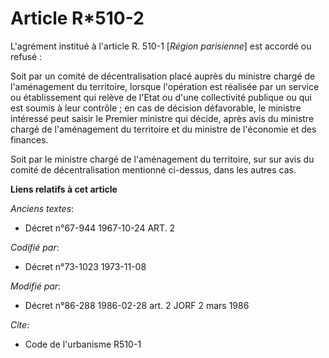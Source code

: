# Article R*510-2

L'agrément institué à l'article R. 510-1 [*Région parisienne*] est accordé ou refusé :

Soit par un comité de décentralisation placé auprès du ministre chargé de l'aménagement du territoire, lorsque l'opération
est réalisée par un service ou établissement qui relève de l'Etat ou d'une collectivité publique ou qui est soumis à leur
contrôle ; en cas de décision défavorable, le ministre intéressé peut saisir le Premier ministre qui décide, après avis du
ministre chargé de l'aménagement du territoire et du ministre de l'économie et des finances.

Soit par le ministre chargé de l'aménagement du territoire, sur sur avis du comité de décentralisation mentionné ci-dessus,
dans les autres cas.

**Liens relatifs à cet article**

_Anciens textes_:

  - Décret n°67-944 1967-10-24 ART. 2

_Codifié par_:

  - Décret n°73-1023 1973-11-08

_Modifié par_:

  - Décret n°86-288 1986-02-28 art. 2 JORF 2 mars 1986

_Cite_:

  - Code de l'urbanisme R510-1
